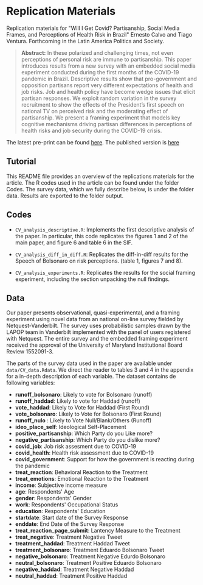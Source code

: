 # Replication Materials

Replication materials for "Will I Get Covid? Partisanship, Social Media Frames, and Perceptions of Health Risk in Brazil" Ernesto Calvo and Tiago Ventura. Forthcoming in the Latin America Politics and Society. 

> __Abstract:__
> In these polarized and challenging times, not even perceptions of personal risk are immune to partisanship. This paper introduces results from a new survey with an embedded social media experiment conducted during the first months of the COVID-19 pandemic in Brazil. Descriptive results show that pro-government and opposition partisans report very
different expectations of health and job risks. Job and health policy have become wedge issues that elicit partisan responses. We exploit random variation in the survey recruitment to show the effects of the President’s first speech on national TV on perceived risk and the moderating effect of partisanship. We present a framing experiment that models key cognitive mechanisms driving partisan differences in perceptions of health risks and job security during the COVID-19 crisis.

The latest pre-print can be found [here](). The published version is [here]()

## Tutorial 

This README file provides an overview of the replications materials for the article. The R codes used in the article can be found under the folder Codes. The survey data, which we fully describe below, is under the folder data. Results are exported to the folder output. 

## Codes

- `CV_analysis_descriptive.R`: Implements the first descriptive analysis of the paper. In particular, this code replicates the figures 1 and 2 of the main paper, and figure 6 and table 6 in the SIF. 

- `CV_analysis_diff_in_diff.R`: Replicates the diff-in-diff results for the Speech of Bolsonaro on risk perceptions. (table 1, figures 7 and 8).

- `CV_analysis_experiments.R`: Replicates the results for the social framing experiment, including the section unpacking the null findings. 

## Data

Our paper presents observational, quasi-experimental, and a framing experiment using novel data from an national on-line survey fielded by Netquest-Vanderbilt. The survey uses probabilistic samples drawn by the LAPOP team in Vanderbilt implemented with the panel of users registered with Netquest.  The entire survey and the embedded framing experiment received the approval of the University of Maryland Institutional Board Review 1552091-3. 

The parts of the survey data used in the paper are available under `data/CV_data.Rdata`. We direct the reader to tables 3 and 4 in the appendix for a in-depth description of each variable.  The dataset contains de following variables:

- **runoff_bolsonaro**: Likely to vote for Bolsonaro (runoff)          
- **runoff_haddad**: Likely to vote for Haddad (runoff)
- **vote_haddad**: Likely to Vote for Haddad (First Round)               
- **vote_bolsonaro**: Likely to Vote for Bolsonaro (First Round)        
- **runoff_nulo** : Likely to Vote Null/Blank/Others (Runoff)              
- **ideo_place_self**: Ideological Self-Placement    
- **positive_partisanship**: Which Party do you Like more?     
- **negative_partisanship**:  Which Party do you dislike more? 
- **covid_job**: Job risk assesment due to COVID-19                 
- **covid_health**: Health risk assessment due to COVID-19         
- **covid_government**: Support for how the government is reacting during the pandemic          
- **treat_reaction**: Behavioral Reaction to the Treatment      
- **treat_emotions**: Emotional Reaction to the Treatment            
- **income**: Subjective income measure 
- **age**: Respondents' Age                       
- **gender**: Respondents' Gender   
- **work**: Respondents' Occupational Status
- **education**: Respondents' Education  
- **startdate**: Start date of the Survey Response                 
- **enddate**: End Date of the Survey Response
- **treat_reaction_page_submit**: Lantency Measure to the Treatment
- **treat_negative**: Treatment Negative Tweet  
- **treatment_haddad**: Treatment Haddad Tweet 
- **treatment_bolsonaro**: Treatment Eduardo Bolsonaro Tweet     
- **negative_bolsonaro**: Treatment Negative Edurdo Bolsonaro     
- **neutral_bolsonaro**: Treatment Positive Eduardo Bolsonaro    
- **negative_haddad**: Treatment Negative Haddad           
- **neutral_haddad**: Treatment Positive Haddad




